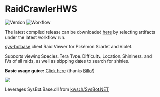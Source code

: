# RaidCrawlerHWS
![Version](https://img.shields.io/github/v/release/Evo-c/RaidCrawlerHWS?label=latest%20release)
![Workflow](https://github.com/Evo-c/RaidCrawlerHWS/actions/workflows/dotnet-desktop.yml/badge.svg)

The latest compiled release can be downloaded [here](https://github.com/Evo-c/RaidCrawlerHWS/actions) by selecting artifacts under the latest workflow run.

[sys-botbase](https://github.com/olliz0r/sys-botbase) client Raid Viewer for Pokémon Scarlet and Violet.

Supports viewing Species, Tera Type, Difficulty, Location, Shininess, and IVs of all raids, as well as skipping dates to search for shinies.

**Basic usage guide:** [Click here](https://billo-guides.github.io/cfw/sv/raidcrawler) (thanks [Billo](https://github.com/Billo-PS)!)

![](https://lolcatho.st/cat/me0wwvx.jpg)

Leverages SysBot.Base.dll from [kwsch/SysBot.NET](https://github.com/kwsch/SysBot.NET)
